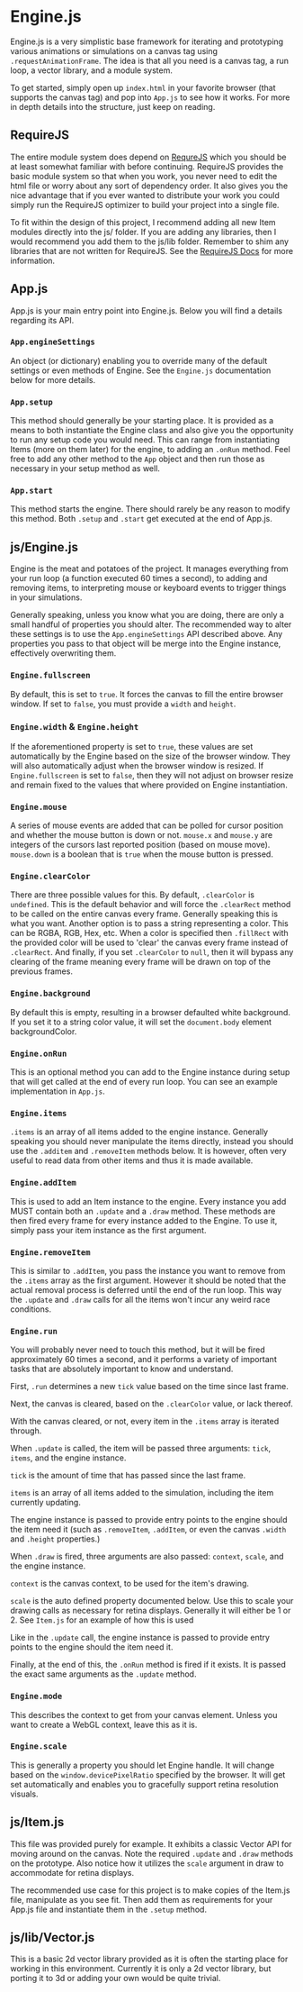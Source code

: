 # Engine.js

Engine.js is a very simplistic base framework for iterating and prototyping
various animations or simulations on a canvas tag using
`.requestAnimationFrame`.  The idea is that all you need is a canvas tag, a run
loop, a vector library, and a module system.

To get started, simply open up `index.html` in your favorite browser (that
supports the canvas tag) and pop into `App.js` to see how it works.  For more
in depth details into the structure, just keep on reading.


## RequireJS

The entire module system does depend on [RequreJS](http://requirejs.org) which
you should be at least somewhat familiar with before continuing.  RequireJS
provides the basic module system so that when you work, you never need to edit
the html file or worry about any sort of dependency order.  It also gives you
the nice advantage that if you ever wanted to distribute your work you could
simply run the RequireJS optimizer to build your project into a single file.

To fit within the design of this project, I recommend adding all new Item
modules directly into the js/ folder.  If you are adding any libraries, then I
would recommend you add them to the js/lib folder.  Remember to shim any
libraries that are not written for RequireJS.  See the [RequireJS
Docs](http://requirejs.org/docs/api.html#config-shim) for more information.


## App.js

App.js is your main entry point into Engine.js.  Below you will find a details
regarding its API.


### `App.engineSettings`

An object (or dictionary) enabling you to override many of the default settings
or even methods of Engine.  See the `Engine.js` documentation below for more
details.


### `App.setup`

This method should generally be your starting place.  It is provided as a means
to both instantiate the Engine class and also give you the opportunity to run
any setup code you would need.  This can range from instantiating Items (more
on them later) for the engine, to adding an `.onRun` method.  Feel free to add
any other method to the `App` object and then run those as necessary in your
setup method as well.


### `App.start`

This method starts the engine.  There should rarely be any reason to modify
this method.  Both `.setup` and `.start` get executed at the end of App.js.


## js/Engine.js

Engine is the meat and potatoes of the project.  It manages everything from
your run loop (a function executed 60 times a second), to adding and removing
items, to interpreting mouse or keyboard events to trigger things in your
simulations.

Generally speaking, unless you know what you are doing, there are only a small
handful of properties you should alter.  The recommended way to alter these
settings is to use the `App.engineSettings` API described above.  Any
properties you pass to that object will be merge into the Engine instance,
effectively overwriting them.


### `Engine.fullscreen`

By default, this is set to `true`.  It forces the canvas to fill the entire
browser window.  If set to `false`, you must provide a `width` and `height`.


### `Engine.width` &amp; `Engine.height`

If the aforementioned property is set to `true`, these values are set
automatically by the Engine based on the size of the browser window.  They will
also automatically adjust when the browser window is resized.  If
`Engine.fullscreen` is set to `false`, then they will not adjust on browser
resize and remain fixed to the values that where provided on Engine
instantiation.


### `Engine.mouse`

A series of mouse events are added that can be polled for cursor position and
whether the mouse button is down or not. `mouse.x` and `mouse.y` are integers
of the cursors last reported position (based on mouse move).  `mouse.down` is a
boolean that is `true` when the mouse button is pressed.


### `Engine.clearColor`

There are three possible values for this.  By default, `.clearColor` is
`undefined`.  This is the default behavior and will force the `.clearRect`
method to be called on the entire canvas every frame.  Generally speaking this
is what you want.  Another option is to pass a string representing a color.
This can be RGBA, RGB, Hex, etc.  When a color is specified then `.fillRect`
with the provided color will be used to 'clear' the canvas every frame instead
of `.clearRect`.  And finally, if you set `.clearColor` to `null`, then it will
bypass any clearing of the frame meaning every frame will be drawn on top of
the previous frames.


### `Engine.background`

By default this is empty, resulting in a browser defaulted white background.
If you set it to a string color value, it will set the `document.body` element
backgroundColor.


### `Engine.onRun`

This is an optional method you can add to the Engine instance during setup that
will get called at the end of every run loop.  You can see an example
implementation in `App.js`.


### `Engine.items`

`.items` is an array of all items added to the engine instance.  Generally
speaking you should never manipulate the items directly, instead you should use
the `.additem` and `.removeItem` methods below.  It is however, often very
useful to read data from other items and thus it is made available.


### `Engine.addItem`

This is used to add an Item instance to the engine.  Every instance you add
MUST contain both an `.update` and a `.draw` method.  These methods are then
fired every frame for every instance added to the Engine.  To use it, simply
pass your item instance as the first argument.


### `Engine.removeItem`

This is similar to `.addItem`, you pass the instance you want to remove from
the `.items` array as the first argument.  However it should be noted that the
actual removal process is deferred until the end of the run loop.  This way the
`.update` and `.draw` calls for all the items won't incur any weird race
conditions.


### `Engine.run`

You will probably never need to touch this method, but it will be fired
approximately 60 times a second, and it performs a variety of important tasks
that are absolutely important to know and understand.

First, `.run` determines a new `tick` value based on the time since last frame.

Next, the canvas is cleared, based on the `.clearColor` value, or lack thereof.

With the canvas cleared, or not, every item in the `.items` array is iterated
through.

When `.update` is called, the item will be passed three arguments: `tick`,
`items`, and the engine instance.

`tick` is the amount of time that has passed since
the last frame.

`items` is an array of all items added to the simulation, including the item
currently updating.

The engine instance is passed to provide entry points to the engine should the
item need it (such as `.removeItem`, `.addItem`, or even the canvas `.width`
and `.height` properties.)

When `.draw` is fired, three arguments are also passed: `context`, `scale`, and
the engine instance.

`context` is the canvas context, to be used for the item's drawing.

`scale` is the auto defined property documented below.  Use this to scale your
drawing calls as necessary for retina displays.  Generally it will either be 1
or 2.  See `Item.js` for an example of how this is used

Like in the `.update` call, the engine instance is passed to provide entry
points to the engine should the item need it.

Finally, at the end of this, the `.onRun` method is fired if it exists.  It is
passed the exact same arguments as the `.update` method.


### `Engine.mode`

This describes the context to get from your canvas element.  Unless you want to
create a WebGL context, leave this as it is.


### `Engine.scale`

This is generally a property you should let Engine handle.  It will change
based on the `window.devicePixelRatio` specified by the browser.   It will get
set automatically and enables you to gracefully support retina resolution
visuals.


## js/Item.js

This file was provided purely for example.  It exhibits a classic Vector API
for moving around on the canvas.  Note the required `.update` and `.draw`
methods on the prototype.  Also notice how it utilizes the `scale` argument in
draw to accommodate for retina displays.

The recommended use case for this project is to make copies of the Item.js
file, manipulate as you see fit.  Then add them as requirements for your App.js
file and instantiate them in the `.setup` method.


## js/lib/Vector.js

This is a basic 2d vector library provided as it is often the starting place
for working in this environment.  Currently it is only a 2d vector library, but
porting it to 3d or adding your own would be quite trivial.
